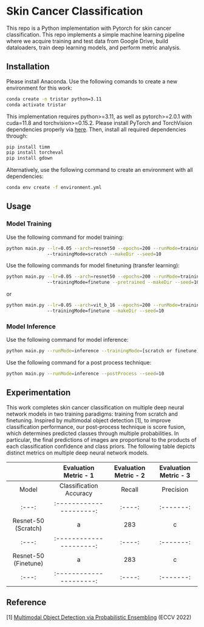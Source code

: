 # Skin Cancer Classification

This repo is a Python implementation with Pytorch for skin cancer classification. This repo implements a simple machine learning pipeline where we acquire training and test data from Google Drive, build dataloaders, train deep learning models, and perform metric analysis.

## Installation

Please install Anaconda. Use the following comands to create a new environment for this work:

```bash
conda create -n tristar python=3.11
conda activate tristar
```

This implementation requires python>=3.11, as well as pytorch>=2.0.1 with cuda=11.8 and torchvision>=0.15.2. Please install PyTorch and TorchVision dependencies properly via [here](https://pytorch.org/get-started/locally/). Then, install all required dependencies through:

```bash
pip install timm
pip install torcheval
pip install gdown
```

Alternatively, use the following command to create an environment with all dependencies:

```bash
conda env create -f environment.yml
```

## Usage

### Model Training
Use the following command for model training:

```bash
python main.py --lr=0.05 --arch=resnet50 --epochs=200 --runMode=training 
               --trainingMode=scratch --makeDir --seed=10
```

Use the following commands for model finetuning (transfer learning):

```bash
python main.py --lr=0.05 --arch=resnet50 --epochs=200 --runMode=training
               --trainingMode=finetune --pretrained --makeDir --seed=10
```

or 

```bash
python main.py --lr=0.05 --arch=vit_b_16 --epochs=200 --runMode=training
               --trainingMode=finetune --makeDir --seed=10
```

### Model Inference
Use the following command for model inference:

```bash
python main.py --runMode=inference --trainingMode=[scratch or finetune] --seed=10
```

Use the following command for a post process technique:

```bash
python main.py --runMode=inference --postProcess --seed=10
```

## Experimentation

This work completes skin cancer classification on multiple deep neural network models in two training paradigms: training from scratch and finetuning. Inspired by multimodal object detection [1], to improve classification performance, our post-process technique is score fusion, which determines predicted classes through multiple probabilities. In particular, the final predictions of images are proportional to the products of each classification confidence and class priors. The following table depicts distinct metrics on multiple deep neural network models.

|       | Evaluation Metric - 1 | Evaluation Metric - 2 | Evaluation Metric - 3 |
| :---: | :---------------------: | :----: | :--------:|        
| Model | Classification Accuracy | Recall | Precision |
| :---: | :---------------------: | :----: | :-------: |
| Resnet-50 (Scratch) |     a     |  283   |     c     |
| :---: | :---------------------: | :----: | :-------: |
| Resnet-50 (Finetune) |     a    |  283   |     c     |
| :---: | :---------------------: | :----: | :-------: |
 



## Reference

[1] [Multimodal Object Detection via Probabilistic Ensembling](https://arxiv.org/pdf/2104.02904) (ECCV 2022)



